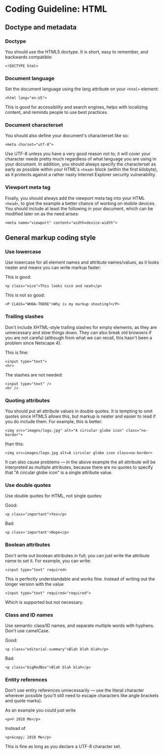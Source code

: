 # Coding Guideline: HTML

## Doctype and metadata

### Doctype

You should use the HTML5 doctype. It is short, easy to remember, and backwards
compatible:

```
<!DOCTYPE html>
```

### Document language

Set the document language using the lang attribute on your `<html>` element:

```
<html lang="en-US">
```

This is good for accessibility and search engines, helps with localizing content,
and reminds people to use best practices.

### Document characterset

You should also define your document's characterset like so:

```
<meta charset="utf-8">
```

Use UTF-8 unless you have a very good reason not to; it will cover your character
needs pretty much regardless of what language you are using in your document. In
addition, you should always specify the characterset as early as possible within
your HTML's `<head>` block (within the first kilobyte), as it protects against a
rather nasty Internet Explorer security vulnerability.

### Viewport meta tag

Finally, you should always add the viewport meta tag into your HTML `<head>`, to give the example a better chance of working on mobile devices. You should include at least the following in your document, which can be modified later on as the need arises:

```
<meta name="viewport" content="width=device-width">
```

## General markup coding style

### Use lowercase

Use lowercase for all element names and attribute names/values, as it looks
neater and means you can write markup faster:

This is good:

```
<p class="nice">This looks nice and neat</p>
```

This is not so good:

```
<P CLASS="WHOA-THERE">Why is my markup shouting?</P>
```

### Trailing slashes

Don't include XHTML-style trailing slashes for empty elements, as they are
unnecessary and slow things down. They can also break old browsers if you are not
careful (although from what we can recall, this hasn't been a problem since
Netscape 4).

This is fine:

```
<input type="text">
<hr>
```

The slashes are not needed:

```
<input type="text" />
<hr />
```

### Quoting attributes

You should put all attribute values in double quotes. It is tempting to omit
quotes since HTML5 allows this, but markup is neater and easier to read if you do
include them. For example, this is better:

```
<img src="images/logo.jpg" alt="A circular globe icon" class="no-border">
```

than this:

```
<img src=images/logo.jpg alt=A circular globe icon class=no-border>
```

It can also cause problems — in the above example the alt attribute will be
interpreted as multiple attributes, because there are no quotes to specify that
"A circular globe icon" is a single attribute value.

### Use double quotes

Use double quotes for HTML, not single quotes:

Good:

```
<p class="important">Yes</p>
```

Bad:

```
<p class='important'>Nope</p>
```

### Boolean attributes

Don't write out boolean attributes in full; you can just write the attribute name
to set it. For example, you can write:

```
<input type="text" required>
```

This is perfectly understandable and works fine. Instead of writing out the
longer version with the value

```
<input type="text" required="required">
```

Which is supported but not necessary.

### Class and ID names

Use semantic class/ID names, and separate multiple words with hyphens. Don't use
camelCase.

Good:

```
<p class="editorial-summary">Blah blah blah</p>
```

Bad:

```
<p class="bigRedBox">Blah blah blah</p>
```

### Entity references

Don’t use entity references unnecessarily — use the literal character wherever
possible (you'll still need to escape characters like angle brackets and quote
marks).

As an example you could just write

```
<p>© 2018 Me</p>
```

Instead of

```
<p>&copy; 2018 Me</p>
```

This is fine as long as you declare a UTF-8 character set.

